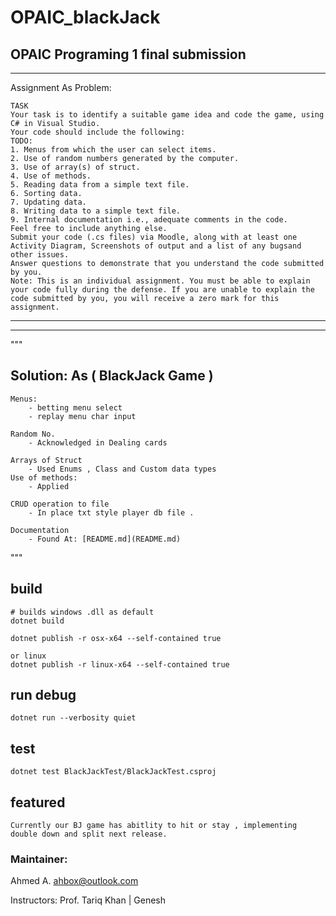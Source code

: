 # OPAIC_blackJack
## OPAIC Programing 1 final submission

---
Assignment As Problem: 
   
    TASK
    Your task is to identify a suitable game idea and code the game, using C# in Visual Studio.
    Your code should include the following:
    TODO:
    1. Menus from which the user can select items.
    2. Use of random numbers generated by the computer.
    3. Use of array(s) of struct.
    4. Use of methods.
    5. Reading data from a simple text file.
    6. Sorting data.
    7. Updating data.
    8. Writing data to a simple text file.
    9. Internal documentation i.e., adequate comments in the code.
    Feel free to include anything else.
    Submit your code (.cs files) via Moodle, along with at least one Activity Diagram, Screenshots of output and a list of any bugsand other issues.
    Answer questions to demonstrate that you understand the code submitted by you.
    Note: This is an individual assignment. You must be able to explain your code fully during the defense. If you are unable to explain the code submitted by you, you will receive a zero mark for this assignment.

---


--- 
"""
## Solution: As ( BlackJack Game )

    Menus: 
        - betting menu select
        - replay menu char input

    Random No.
        - Acknowledged in Dealing cards

    Arrays of Struct
        - Used Enums , Class and Custom data types
    Use of methods: 
        - Applied

    CRUD operation to file
        - In place txt style player db file .

    Documentation
        - Found At: [README.md](README.md)


"""

## build
```
# builds windows .dll as default
dotnet build

dotnet publish -r osx-x64 --self-contained true

or linux
dotnet publish -r linux-x64 --self-contained true

```
## run debug
```
dotnet run --verbosity quiet
```

## test

```
dotnet test BlackJackTest/BlackJackTest.csproj
```

## featured

    Currently our BJ game has abitlity to hit or stay , implementing double down and split next release.


### Maintainer:
Ahmed A. <ahbox@outlook.com>

Instructors: Prof. Tariq Khan | Genesh 


